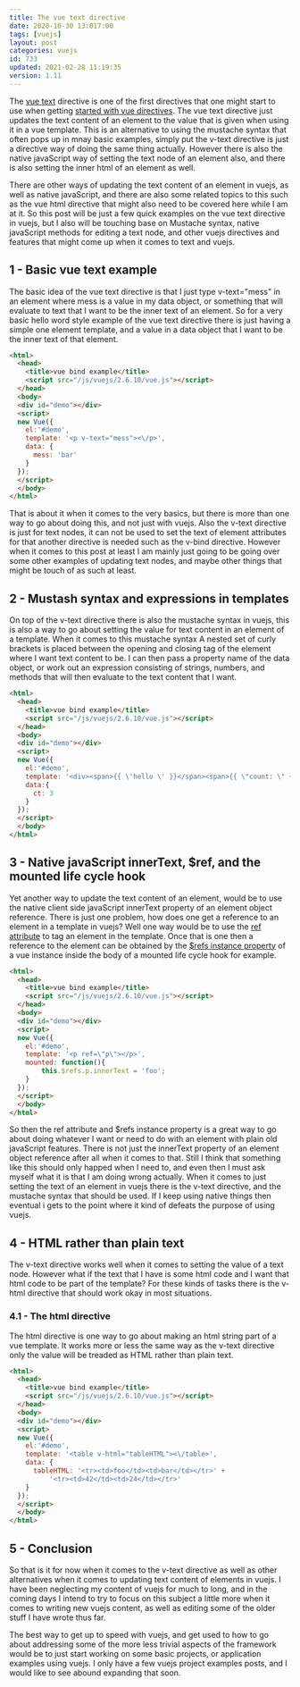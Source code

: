 ```yaml
---
title: The vue text directive
date: 2020-10-30 13:017:00
tags: [vuejs]
layout: post
categories: vuejs
id: 733
updated: 2021-02-28 11:19:35
version: 1.11
---
```


The [vue text](https://vuejs.org/v2/api/#v-text) directive is one of the first directives that one might start to use when getting [started with vue directives](/2019/05/14/vuejs-directive/). The vue text directive just updates the text content of an element to the value that is given when using it in a vue template. This is an alternative to using the mustache syntax that often pops up in mnay basic examples, simply put the v-text directive is just a directive way of doing the same thing actually. However there is also the native javaScript way of setting the text node of an element also, and there is also setting the inner html of an element as well.

There are other ways of updating the text content of an element in vuejs, as well as native javaScript, and there are also some related topics to this such as the vue html directive that might also need to be covered here while I am at it. So this post will be just a few quick examples on the vue text directive in vuejs, but I also will be touching base on Mustache syntax, native javaScript methods for editing a text node, and other vuejs directives and features that might come up when it comes to text and vuejs.

<!-- more -->

## 1 - Basic vue text example

The basic idea of the vue text directive is that I just type v-text=\"mess\" in an element where mess is a value in my data object, or something that will evaluate to text that I want to be the inner text of an element. So for a very basic hello word style example of the vue text directive there is just having a simple one element template, and a value in a data object that I want to be the inner text of that element.

```html
<html>
  <head>
    <title>vue bind example</title>
    <script src="/js/vuejs/2.6.10/vue.js"></script>
  </head>
  <body>
  <div id="demo"></div>
  <script>
  new Vue({
    el:'#demo',
    template: '<p v-text="mess"><\/p>',
    data: {
      mess: 'bar'
    }
  });
  </script>
  </body>
</html>
```

That is about it when it comes to the very basics, but there is more than one way to go about doing this, and not just with vuejs. Also the v-text directive is just for text nodes, it can not be used to set the text of element attributes for that another directive is needed such as the v-bind directive. However when it comes to this post at least I am mainly just going to be going over some other examples of updating text nodes, and maybe other things that might be touch of as such at least.

## 2 - Mustash syntax and expressions in templates

On top of the v-text directive there is also the mustache syntax in vuejs, this is also a way to go about setting the value for text content in an element of a template. When it comes to this mustache syntax A nested set of curly brackets is placed between the opening and closing tag of the element where I want text content to be. I can then pass a property name of the data object, or work out an expression consisting of strings, numbers, and methods that will then evaluate to the text content that I want.

```html
<html>
  <head>
    <title>vue bind example</title>
    <script src="/js/vuejs/2.6.10/vue.js"></script>
  </head>
  <body>
  <div id="demo"></div>
  <script>
  new Vue({
    el:'#demo',
    template: '<div><span>{{ \'hello \' }}</span><span>{{ \"count: \" + ct + \";\" }}<\/span></div>',
    data:{
      ct: 3
    }
  });
  </script>
  </body>
</html>
```

## 3 - Native javaScript innerText, $ref, and the mounted life cycle hook

Yet another way to update the text content of an element, would be to use the native client side javaScript innerText property of an element object reference. There is just one problem, how does one get a reference to an element in a template in vuejs? Well one way would be to use the [ref attribute](https://vuejs.org/v2/api/#ref) to tag an element in the template. Once that is one then a reference to the element can be obtained by the [$refs instance property](https://vuejs.org/v2/api/#vm-refs) of a vue instance inside the body of a mounted life cycle hook for example.

```html
<html>
  <head>
    <title>vue bind example</title>
    <script src="/js/vuejs/2.6.10/vue.js"></script>
  </head>
  <body>
  <div id="demo"></div>
  <script>
  new Vue({
    el:'#demo',
    template: '<p ref=\"p\"></p>',
    mounted: function(){
        this.$refs.p.innerText = 'foo';
    }
  });
  </script>
  </body>
</html>
```

So then the ref attribute and $refs instance property is a great way to go about doing whatever I want or need to do with an element with plain old javaScript features. There is not just the innerText property of an element object reference after all when it comes to that. Still I think that something like this should only happed when I need to, and even then I must ask myself what it is that I am doing wrong actually. When it comes to just setting the text of an element in vuejs there is the v-text directive, and the mustache syntax that should be used. If I keep using native things then eventual i gets to the point where it kind of defeats the purpose of using vuejs.

## 4 - HTML rather than plain text

The v-text directive works well when it comes to setting the value of a text node. However what if the text that I have is some html code and I want that html code to be part of the template? For these kinds of tasks there is the v-html directive that should work okay in most situations.

### 4.1 - The html directive

The html directive is one way to go about making an html string part of a vue template. It works more or less the same way as the v-text directive only the value will be treaded as HTML rather than plain text.

```html
<html>
  <head>
    <title>vue bind example</title>
    <script src="/js/vuejs/2.6.10/vue.js"></script>
  </head>
  <body>
  <div id="demo"></div>
  <script>
  new Vue({
    el:'#demo',
    template: '<table v-html="tableHTML"><\/table>',
    data: {
      tableHTML: '<tr><td>foo</td><td>bar</td></tr>' +
          '<tr><td>42</td><td>24</td></tr>'
    }
  });
  </script>
  </body>
</html>
```

## 5 - Conclusion

So that is it for now when it comes to the v-text directive as well as other alternatives when it comes to updating text content of elements in vuejs. I have been neglecting my content of vuejs for much to long, and in the coming days I intend to try to focus on this subject a little more when it comes to writing new vuejs content, as well as editing some of the older stuff I have wrote thus far.

The best way to get up to speed with vuejs, and get used to how to go about addressing some of the more less trivial aspects of the framework would be to just start working on some basic projects, or application examples using vuejs. I only have a few vuejs project examples posts, and I would like to see abound expanding that soon.